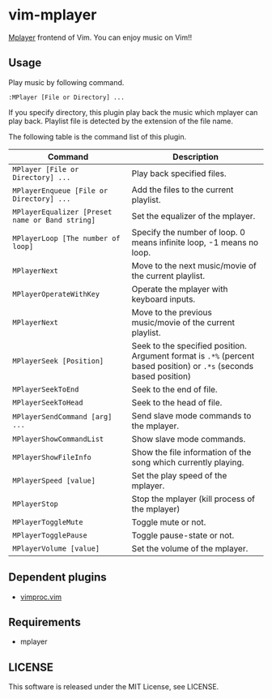 vim-mplayer
===========

[Mplayer](http://www.mplayerhq.hu/design7/news.html) frontend of Vim. You can
enjoy music on Vim!!


## Usage

Play music by following command.

```vim
:MPlayer [File or Directory] ...
```

If you specify directory, this plugin play back the music which mplayer can
play back.
Playlist file is detected by the extension of the file name.

The following table is the command list of this plugin.

Command                                             | Description
----------------------------------------------------|----------------------------------------------------------------------------------------------------------------------------
```MPlayer [File or Directory] ...```               | Play back specified files.
```MPlayerEnqueue [File or Directory] ...```        | Add the files to the current playlist.
```MPlayerEqualizer [Preset name or Band string]``` | Set the equalizer of the mplayer.
```MPlayerLoop [The number of loop]```              | Specify the number of loop. 0 means infinite loop, -1 means no loop.
```MPlayerNext```                                   | Move to the next music/movie of the current playlist.
```MPlayerOperateWithKey```                         | Operate the mplayer with keyboard inputs.
```MPlayerNext```                                   | Move to the previous music/movie of the current playlist.
```MPlayerSeek [Position]```                        | Seek to the specified position. Argument format is ```.*%``` (percent based position) or ```.*s``` (seconds based position)
```MPlayerSeekToEnd```                              | Seek to the end of file.
```MPlayerSeekToHead```                             | Seek to the head of file.
```MPlayerSendCommand [arg] ...```                  | Send slave mode commands to the mplayer.
```MPlayerShowCommandList```                        | Show slave mode commands.
```MPlayerShowFileInfo```                           | Show the file information of the song which currently playing.
```MPlayerSpeed [value]```                          | Set the play speed of the mplayer.
```MPlayerStop```                                   | Stop the mplayer (kill process of the mplayer)
```MPlayerToggleMute```                             | Toggle mute or not.
```MPlayerTogglePause```                            | Toggle pause-state or not.
```MPlayerVolume [value]```                         | Set the volume of the mplayer.


## Dependent plugins

- [vimproc.vim](https://github.com/Shougo/vimproc.vim)


## Requirements

- mplayer


## LICENSE

This software is released under the MIT License, see LICENSE.

